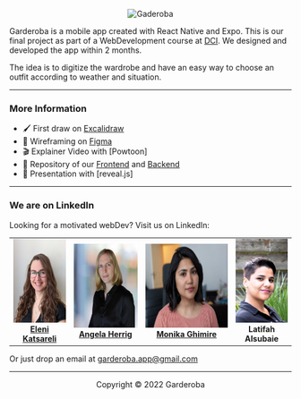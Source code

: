<p align="center">
  <!-- <a href="https://angelaherrig.github.io/garderoba-presentation/"> -->
  <img src="./assets/Garderona (600 × 600 px).png" alt="Gaderoba" width="250">
  </a>
</p>

Garderoba is a mobile app created with React Native and Expo.
This is our final project as part of a WebDevelopment course at [DCI](https://digitalcareerinstitute.org).
We designed and developed the app within 2 months.

The idea is to digitize the wardrobe and have an easy way to choose an outfit according to weather and situation.

---

### More Information

- 🖌 First draw on [Excalidraw](https://excalidraw.com/#room=8b72a5ccd0af65892314,trTRZX2AdMTF4IIqThZGYw)
- 🚀 Wireframing on [Figma](https://www.figma.com/file/yBYDp75lEdRw7wsob4VTvM/Diagram---Garderoba)
- 🎬 Explainer Video with [Powtoon]<!--(https://www.youtube.com/watch?v=-5OaHI0zonk) -->
- 📖 Repository of our [Frontend](https://github.com/Elenikats/garderoba) and [Backend](https://github.com/Elenikats/garderoba-backend)
- 👀 Presentation with [reveal.js]<!--(https://angelaherrig.github.io/garderoba-presentation/)-->

---

### We are on LinkedIn

Looking for a motivated webDev? Visit us on LinkedIn:

<div align="center">
  <table>
    <td align="center">
      <a href="https://www.linkedin.com/in/eleni-katsareli/">
        <div>
          <img src="./assets/team/Eleni.jpg" height="150" alt="Doppler">
        </div>
        <b>Eleni Katsareli</b>
        <div>
        </div>
      </a>
    </td>
    <td align="center">
      <a href="https://www.linkedin.com/in/angela-herrig/">
        <div>
          <img src="./assets/team/angela.jpg" height="150" alt="Doppler">
        </div>
        <b>Angela Herrig</b>
        <div>
        </div>
      </a>
    </td>
    <td align="center">
      <a href="https://www.linkedin.com/in/monika-ghimire14/">
        <div>
          <img src="./assets/team/Mnk.jpg" height="150" alt="Doppler">
        </div>
        <b>Monika Ghimire</b>
        <div>
        </div>
      </a>
    </td>
    <td align="center">
        <div>
          <img src="./assets/team/Latifah.jpg" height="150" alt="Doppler">
        </div>
        <b>Latifah Alsubaie</b>
        <div>
        </div>
      </a>
    </td>
  </table>
</div>
<p>Or just drop an email at <a href="mailto:garderoba.app@gmail.com">garderoba.app@gmail.com</a></p>

----

<div align="center">
Copyright © 2022 Garderoba
</div>
